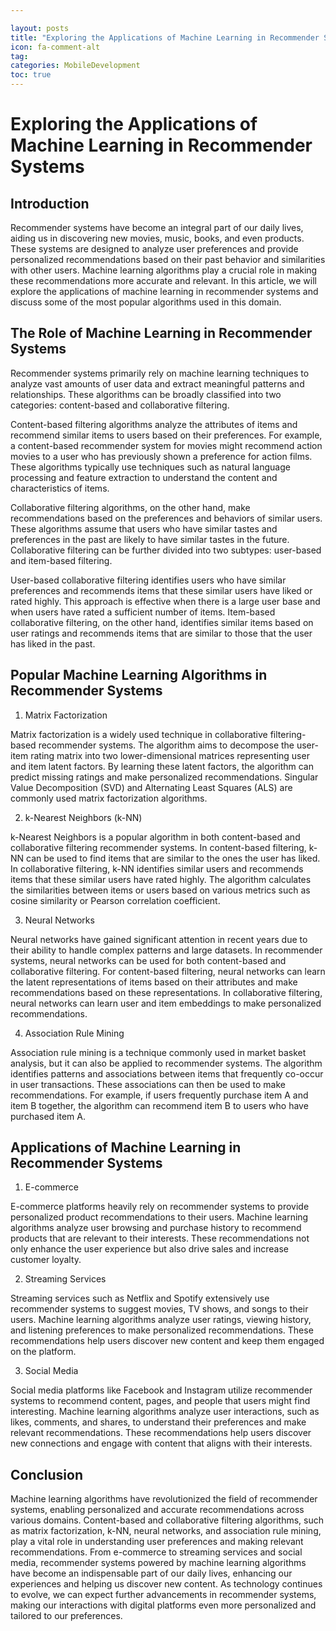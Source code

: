 ```yaml
---

layout: posts
title: "Exploring the Applications of Machine Learning in Recommender Systems"
icon: fa-comment-alt
tag:      
categories: MobileDevelopment
toc: true
---
```




# Exploring the Applications of Machine Learning in Recommender Systems

## Introduction

Recommender systems have become an integral part of our daily lives, aiding us in discovering new movies, music, books, and even products. These systems are designed to analyze user preferences and provide personalized recommendations based on their past behavior and similarities with other users. Machine learning algorithms play a crucial role in making these recommendations more accurate and relevant. In this article, we will explore the applications of machine learning in recommender systems and discuss some of the most popular algorithms used in this domain.

## The Role of Machine Learning in Recommender Systems

Recommender systems primarily rely on machine learning techniques to analyze vast amounts of user data and extract meaningful patterns and relationships. These algorithms can be broadly classified into two categories: content-based and collaborative filtering.

Content-based filtering algorithms analyze the attributes of items and recommend similar items to users based on their preferences. For example, a content-based recommender system for movies might recommend action movies to a user who has previously shown a preference for action films. These algorithms typically use techniques such as natural language processing and feature extraction to understand the content and characteristics of items.

Collaborative filtering algorithms, on the other hand, make recommendations based on the preferences and behaviors of similar users. These algorithms assume that users who have similar tastes and preferences in the past are likely to have similar tastes in the future. Collaborative filtering can be further divided into two subtypes: user-based and item-based filtering.

User-based collaborative filtering identifies users who have similar preferences and recommends items that these similar users have liked or rated highly. This approach is effective when there is a large user base and when users have rated a sufficient number of items. Item-based collaborative filtering, on the other hand, identifies similar items based on user ratings and recommends items that are similar to those that the user has liked in the past.

## Popular Machine Learning Algorithms in Recommender Systems

1. Matrix Factorization

Matrix factorization is a widely used technique in collaborative filtering-based recommender systems. The algorithm aims to decompose the user-item rating matrix into two lower-dimensional matrices representing user and item latent factors. By learning these latent factors, the algorithm can predict missing ratings and make personalized recommendations. Singular Value Decomposition (SVD) and Alternating Least Squares (ALS) are commonly used matrix factorization algorithms.

2. k-Nearest Neighbors (k-NN)

k-Nearest Neighbors is a popular algorithm in both content-based and collaborative filtering recommender systems. In content-based filtering, k-NN can be used to find items that are similar to the ones the user has liked. In collaborative filtering, k-NN identifies similar users and recommends items that these similar users have rated highly. The algorithm calculates the similarities between items or users based on various metrics such as cosine similarity or Pearson correlation coefficient.

3. Neural Networks

Neural networks have gained significant attention in recent years due to their ability to handle complex patterns and large datasets. In recommender systems, neural networks can be used for both content-based and collaborative filtering. For content-based filtering, neural networks can learn the latent representations of items based on their attributes and make recommendations based on these representations. In collaborative filtering, neural networks can learn user and item embeddings to make personalized recommendations.

4. Association Rule Mining

Association rule mining is a technique commonly used in market basket analysis, but it can also be applied to recommender systems. The algorithm identifies patterns and associations between items that frequently co-occur in user transactions. These associations can then be used to make recommendations. For example, if users frequently purchase item A and item B together, the algorithm can recommend item B to users who have purchased item A.

## Applications of Machine Learning in Recommender Systems

1. E-commerce

E-commerce platforms heavily rely on recommender systems to provide personalized product recommendations to their users. Machine learning algorithms analyze user browsing and purchase history to recommend products that are relevant to their interests. These recommendations not only enhance the user experience but also drive sales and increase customer loyalty.

2. Streaming Services

Streaming services such as Netflix and Spotify extensively use recommender systems to suggest movies, TV shows, and songs to their users. Machine learning algorithms analyze user ratings, viewing history, and listening preferences to make personalized recommendations. These recommendations help users discover new content and keep them engaged on the platform.

3. Social Media

Social media platforms like Facebook and Instagram utilize recommender systems to recommend content, pages, and people that users might find interesting. Machine learning algorithms analyze user interactions, such as likes, comments, and shares, to understand their preferences and make relevant recommendations. These recommendations help users discover new connections and engage with content that aligns with their interests.

## Conclusion

Machine learning algorithms have revolutionized the field of recommender systems, enabling personalized and accurate recommendations across various domains. Content-based and collaborative filtering algorithms, such as matrix factorization, k-NN, neural networks, and association rule mining, play a vital role in understanding user preferences and making relevant recommendations. From e-commerce to streaming services and social media, recommender systems powered by machine learning algorithms have become an indispensable part of our daily lives, enhancing our experiences and helping us discover new content. As technology continues to evolve, we can expect further advancements in recommender systems, making our interactions with digital platforms even more personalized and tailored to our preferences.